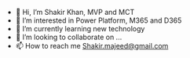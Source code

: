 - 👋 Hi, I’m Shakir Khan, MVP and MCT
- 👀 I’m interested in Power Platform, M365 and D365
- 🌱 I’m currently learning new technology
- 💞️ I’m looking to collaborate on ...
- 📫 How to reach me Shakir.majeed@gmail.com

<!---
shakykhan/shakykhan is a ✨ special ✨ repository because its `README.md` (this file) appears on your GitHub profile.
You can click the Preview link to take a look at your changes.
--->
